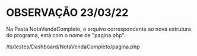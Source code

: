 # OBSERVAÇÃO 23/03/22

Na Pasta NotaVendaCompleto, o arquivo correspondente ao nova estrutura do programa, está com o nome de "pagina.php".

/ts/testes/Dashboard/NotaVendaCompleto/pagina.php
